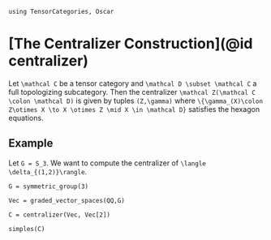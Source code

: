 
```@setup Vec
using TensorCategories, Oscar
```

# [The Centralizer Construction](@id centralizer)

Let ``\mathcal C`` be a tensor category and ``\mathcal D \subset \mathcal C`` a full topologizing subcategory. Then the centralizer ``\mathcal Z(\mathcal C \colon \mathcal D)`` is given by tuples ``(Z,\gamma)`` where ``\{\gamma_(X)\colon Z\otimes X \to X \otimes Z \mid X \in \mathcal D}`` satisfies the hexagon equations.

## Example 

Let ``G = S_3``. We want to compute the centralizer of ``\langle \delta_{(1,2)}\rangle``.

```@example Vec
G = symmetric_group(3)

Vec = graded_vector_spaces(QQ,G)

C = centralizer(Vec, Vec[2])

simples(C)
```


